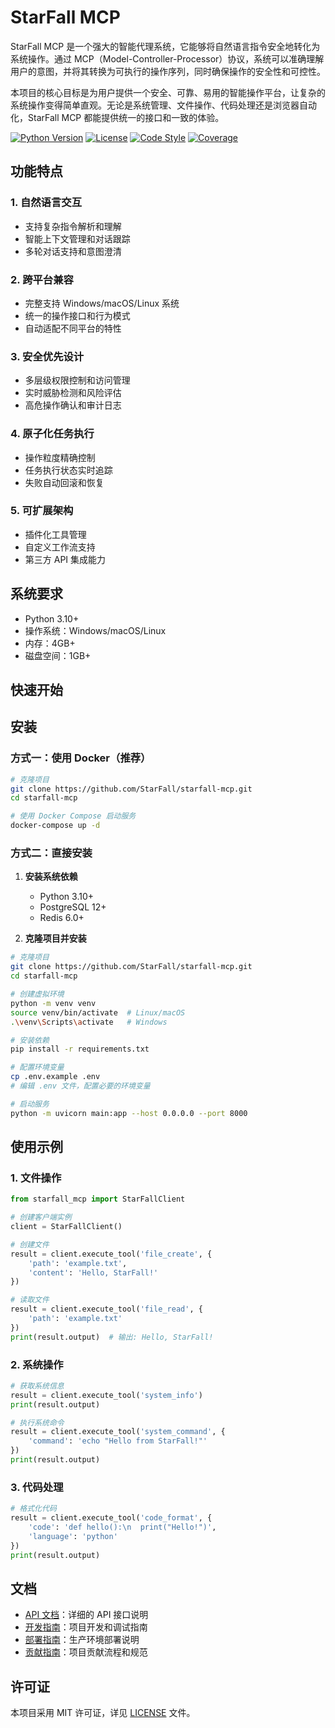 # StarFall MCP

StarFall MCP 是一个强大的智能代理系统，它能够将自然语言指令安全地转化为系统操作。通过 MCP（Model-Controller-Processor）协议，系统可以准确理解用户的意图，并将其转换为可执行的操作序列，同时确保操作的安全性和可控性。

本项目的核心目标是为用户提供一个安全、可靠、易用的智能操作平台，让复杂的系统操作变得简单直观。无论是系统管理、文件操作、代码处理还是浏览器自动化，StarFall MCP 都能提供统一的接口和一致的体验。

[![Python Version](https://img.shields.io/badge/python-3.10+-blue.svg)](https://www.python.org/downloads/)
[![License](https://img.shields.io/badge/license-MIT-green.svg)](LICENSE)
[![Code Style](https://img.shields.io/badge/code%20style-black-000000.svg)](https://github.com/psf/black)
[![Coverage](https://img.shields.io/badge/coverage-85%25-green.svg)](https://github.com/StarFall/starfall-mcp/actions)

## 功能特点

### 1. 自然语言交互
- 支持复杂指令解析和理解
- 智能上下文管理和对话跟踪
- 多轮对话支持和意图澄清

### 2. 跨平台兼容
- 完整支持 Windows/macOS/Linux 系统
- 统一的操作接口和行为模式
- 自动适配不同平台的特性

### 3. 安全优先设计
- 多层级权限控制和访问管理
- 实时威胁检测和风险评估
- 高危操作确认和审计日志

### 4. 原子化任务执行
- 操作粒度精确控制
- 任务执行状态实时追踪
- 失败自动回滚和恢复

### 5. 可扩展架构
- 插件化工具管理
- 自定义工作流支持
- 第三方 API 集成能力

## 系统要求

- Python 3.10+
- 操作系统：Windows/macOS/Linux
- 内存：4GB+
- 磁盘空间：1GB+

## 快速开始

## 安装

### 方式一：使用 Docker（推荐）

```bash
# 克隆项目
git clone https://github.com/StarFall/starfall-mcp.git
cd starfall-mcp

# 使用 Docker Compose 启动服务
docker-compose up -d
```

### 方式二：直接安装

1. **安装系统依赖**
   - Python 3.10+
   - PostgreSQL 12+
   - Redis 6.0+

2. **克隆项目并安装**
```bash
# 克隆项目
git clone https://github.com/StarFall/starfall-mcp.git
cd starfall-mcp

# 创建虚拟环境
python -m venv venv
source venv/bin/activate  # Linux/macOS
.\venv\Scripts\activate   # Windows

# 安装依赖
pip install -r requirements.txt

# 配置环境变量
cp .env.example .env
# 编辑 .env 文件，配置必要的环境变量

# 启动服务
python -m uvicorn main:app --host 0.0.0.0 --port 8000
```

## 使用示例

### 1. 文件操作
```python
from starfall_mcp import StarFallClient

# 创建客户端实例
client = StarFallClient()

# 创建文件
result = client.execute_tool('file_create', {
    'path': 'example.txt',
    'content': 'Hello, StarFall!'
})

# 读取文件
result = client.execute_tool('file_read', {
    'path': 'example.txt'
})
print(result.output)  # 输出: Hello, StarFall!
```

### 2. 系统操作
```python
# 获取系统信息
result = client.execute_tool('system_info')
print(result.output)

# 执行系统命令
result = client.execute_tool('system_command', {
    'command': 'echo "Hello from StarFall!"'
})
print(result.output)
```

### 3. 代码处理
```python
# 格式化代码
result = client.execute_tool('code_format', {
    'code': 'def hello():\n  print("Hello!")',
    'language': 'python'
})
print(result.output)
```

## 文档

- [API 文档](docs/api.md)：详细的 API 接口说明
- [开发指南](docs/development.md)：项目开发和调试指南
- [部署指南](docs/deployment.md)：生产环境部署说明
- [贡献指南](docs/contributing.md)：项目贡献流程和规范

## 许可证

本项目采用 MIT 许可证，详见 [LICENSE](LICENSE) 文件。